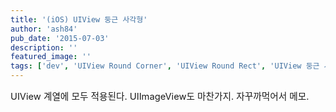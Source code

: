 ```yaml
---
title: '(iOS) UIView 둥근 사각형'
author: 'ash84'
pub_date: '2015-07-03'
description: ''
featured_image: ''
tags: ['dev', 'UIView Round Corner', 'UIView Round Rect', 'UIView 둥근 사각형']
---
```



<span style="font-size: 11pt;">UIView 계열에 모두 적용된다. UIImageView도 마찬가지. 자꾸까먹어서 메모.</span>

<script src="https://gist.github.com/AhnSeongHyun/6760535.js"></script>



